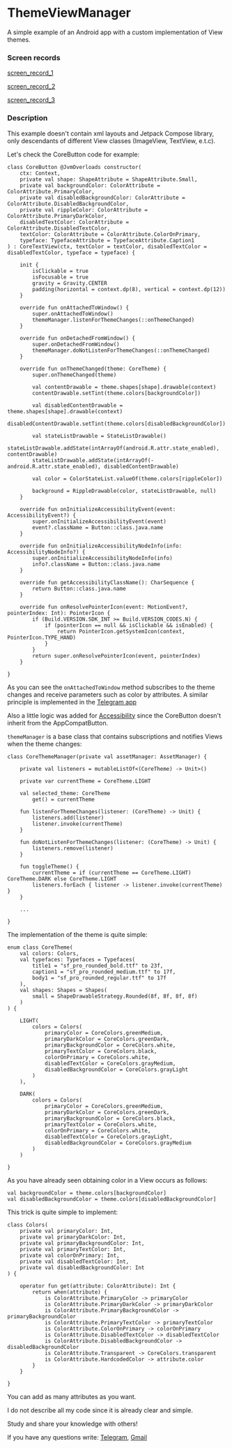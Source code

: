 # ThemeViewManager
A simple example of an Android app with a custom implementation of View themes.

### Screen records

[screen_record_1](https://github.com/evitwilly/ThemeViewManager/assets/40917658/2b9a65ee-76d0-4064-a7f2-c7c591870bc8)

[screen_record_2](https://github.com/evitwilly/ThemeViewManager/assets/40917658/874d3e10-3b2a-4c31-b7a0-97535d86c9f1)

[screen_record_3](https://github.com/evitwilly/ThemeViewManager/assets/40917658/4249bfa9-bb4c-4856-8164-79fce492564e)

### Description

This example doesn't contain xml layouts and Jetpack Compose library, only descendants of different View classes (ImageView, TextView, e.t.c).

Let's check the CoreButton code for example:

    class CoreButton @JvmOverloads constructor(
        ctx: Context,
        private val shape: ShapeAttribute = ShapeAttribute.Small,
        private val backgroundColor: ColorAttribute = ColorAttribute.PrimaryColor,
        private val disabledBackgroundColor: ColorAttribute = ColorAttribute.DisabledBackgroundColor,
        private val rippleColor: ColorAttribute = ColorAttribute.PrimaryDarkColor,
        disabledTextColor: ColorAttribute = ColorAttribute.DisabledTextColor,
        textColor: ColorAttribute = ColorAttribute.ColorOnPrimary,
        typeface: TypefaceAttribute = TypefaceAttribute.Caption1
    ) : CoreTextView(ctx, textColor = textColor, disabledTextColor = disabledTextColor, typeface = typeface) {
    
        init {
            isClickable = true
            isFocusable = true
            gravity = Gravity.CENTER
            padding(horizontal = context.dp(8), vertical = context.dp(12))
        }
    
        override fun onAttachedToWindow() {
            super.onAttachedToWindow()
            themeManager.listenForThemeChanges(::onThemeChanged)
        }
    
        override fun onDetachedFromWindow() {
            super.onDetachedFromWindow()
            themeManager.doNotListenForThemeChanges(::onThemeChanged)
        }
    
        override fun onThemeChanged(theme: CoreTheme) {
            super.onThemeChanged(theme)
    
            val contentDrawable = theme.shapes[shape].drawable(context)
            contentDrawable.setTint(theme.colors[backgroundColor])
    
            val disabledContentDrawable = theme.shapes[shape].drawable(context)
            disabledContentDrawable.setTint(theme.colors[disabledBackgroundColor])
    
            val stateListDrawable = StateListDrawable()
            stateListDrawable.addState(intArrayOf(android.R.attr.state_enabled), contentDrawable)
            stateListDrawable.addState(intArrayOf(-android.R.attr.state_enabled), disabledContentDrawable)
    
            val color = ColorStateList.valueOf(theme.colors[rippleColor])
    
            background = RippleDrawable(color, stateListDrawable, null)
        }
    
        override fun onInitializeAccessibilityEvent(event: AccessibilityEvent?) {
            super.onInitializeAccessibilityEvent(event)
            event?.className = Button::class.java.name
        }
    
        override fun onInitializeAccessibilityNodeInfo(info: AccessibilityNodeInfo?) {
            super.onInitializeAccessibilityNodeInfo(info)
            info?.className = Button::class.java.name
        }
    
        override fun getAccessibilityClassName(): CharSequence {
            return Button::class.java.name
        }
    
        override fun onResolvePointerIcon(event: MotionEvent?, pointerIndex: Int): PointerIcon {
            if (Build.VERSION.SDK_INT >= Build.VERSION_CODES.N) {
                if (pointerIcon == null && isClickable && isEnabled) {
                    return PointerIcon.getSystemIcon(context, PointerIcon.TYPE_HAND)
                }
            }
            return super.onResolvePointerIcon(event, pointerIndex)
        }
    
    }

As you can see the <code>onAttachedToWindow</code> method subscribes to the theme changes and receive parameters such as color by attributes. A similar principle is implemented in the [Telegram app](https://github.com/DrKLO/Telegram)

Also a little logic was added for [Accessibility](https://developer.android.com/guide/topics/ui/accessibility) since the CoreButton doesn't inherit from the AppCompatButton.

<code>themeManager</code> is a base class that contains subscriptions and notifies Views when the theme changes:

    class CoreThemeManager(private val assetManager: AssetManager) {
    
        private val listeners = mutableListOf<(CoreTheme) -> Unit>()
    
        private var currentTheme = CoreTheme.LIGHT
    
        val selected_theme: CoreTheme
            get() = currentTheme
    
        fun listenForThemeChanges(listener: (CoreTheme) -> Unit) {
            listeners.add(listener)
            listener.invoke(currentTheme)
        }
    
        fun doNotListenForThemeChanges(listener: (CoreTheme) -> Unit) {
            listeners.remove(listener)
        }
    
        fun toggleTheme() {
            currentTheme = if (currentTheme == CoreTheme.LIGHT) CoreTheme.DARK else CoreTheme.LIGHT
            listeners.forEach { listener -> listener.invoke(currentTheme) }
        }
    
        ...
    
    }

The implementation of the theme is quite simple:

    enum class CoreTheme(
        val colors: Colors,
        val typefaces: Typefaces = Typefaces(
            title1 = "sf_pro_rounded_bold.ttf" to 23f,
            caption1 = "sf_pro_rounded_medium.ttf" to 17f,
            body1 = "sf_pro_rounded_regular.ttf" to 17f
        ),
        val shapes: Shapes = Shapes(
            small = ShapeDrawableStrategy.Rounded(8f, 8f, 8f, 8f)
        )
    ) {
    
        LIGHT(
            colors = Colors(
                primaryColor = CoreColors.greenMedium,
                primaryDarkColor = CoreColors.greenDark,
                primaryBackgroundColor = CoreColors.white,
                primaryTextColor = CoreColors.black,
                colorOnPrimary = CoreColors.white,
                disabledTextColor = CoreColors.grayMedium,
                disabledBackgroundColor = CoreColors.grayLight
            )
        ),
    
        DARK(
            colors = Colors(
                primaryColor = CoreColors.greenMedium,
                primaryDarkColor = CoreColors.greenDark,
                primaryBackgroundColor = CoreColors.black,
                primaryTextColor = CoreColors.white,
                colorOnPrimary = CoreColors.white,
                disabledTextColor = CoreColors.grayLight,
                disabledBackgroundColor = CoreColors.grayMedium
            )
        )
    
    }

As you have already seen obtaining color in a View occurs as follows:

    val backgroundColor = theme.colors[backgroundColor]
    val disabledBackgroundColor = theme.colors[disabledBackgroundColor]

This trick is quite simple to implement:

    class Colors(
        private val primaryColor: Int,
        private val primaryDarkColor: Int,
        private val primaryBackgroundColor: Int,
        private val primaryTextColor: Int,
        private val colorOnPrimary: Int,
        private val disabledTextColor: Int,
        private val disabledBackgroundColor: Int
    ) {
    
        operator fun get(attribute: ColorAttribute): Int {
            return when(attribute) {
                is ColorAttribute.PrimaryColor -> primaryColor
                is ColorAttribute.PrimaryDarkColor -> primaryDarkColor
                is ColorAttribute.PrimaryBackgroundColor -> primaryBackgroundColor
                is ColorAttribute.PrimaryTextColor -> primaryTextColor
                is ColorAttribute.ColorOnPrimary -> colorOnPrimary
                is ColorAttribute.DisabledTextColor -> disabledTextColor
                is ColorAttribute.DisabledBackgroundColor -> disabledBackgroundColor
                is ColorAttribute.Transparent -> CoreColors.transparent
                is ColorAttribute.HardcodedColor -> attribute.color
            }
        }
    
    }

You can add as many attributes as you want.

I do not describe all my code since it is already clear and simple. 

Study and share your knowledge with others! 

If you have any questions write: [Telegram](https://t.me/rwcwuwr), [Gmail](mailto:dmitry.kind.2@gmail.com)



